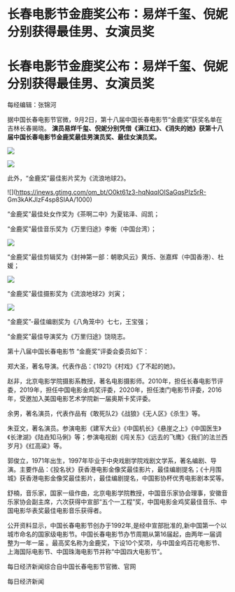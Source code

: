 # 长春电影节金鹿奖公布：易烊千玺、倪妮分别获得最佳男、女演员奖

# 长春电影节金鹿奖公布：易烊千玺、倪妮分别获得最佳男、女演员奖

每经编辑：张锦河

据中国长春电影节官微，9月2日，第十八届中国长春电影节“金鹿奖”获奖名单在吉林长春揭晓。
**演员易烊千玺、倪妮分别凭借《满江红》、《消失的她》获第十八届中国长春电影节金鹿奖最佳男演员奖、最佳女演员奖。**

![](https://inews.gtimg.com/om_bt/OSiXEkwcj10FIjq10D4TbGvQbChZAVBodEphhJq5_zAiAAA/1000)

![](https://inews.gtimg.com/om_bt/OlasdcEhcsz_83LF3N7_tdd-8gLd4F8105ubh0fYfp9Y8AA/1000)

此外，“金鹿奖”最佳影片奖为《流浪地球2》。

![](https://inews.gtimg.com/om_bt/O0kt61z3-hqNqqIOISaGqsPIz5rR-
Gm3kAKJlzF4sp8SIAA/1000)

“金鹿奖”最佳处女作奖为《茶啊二中》为夏铭泽、阎凯；

“金鹿奖”最佳音乐奖为《万里归途》李衡（中国台湾）；

![](https://inews.gtimg.com/om_bt/OGYMDjXOdkgM89uwgHo9OqiSP1OWYl2qIPMpfzdRBPm_4AA/1000)

“金鹿奖”最佳剪辑奖为《封神第一部：朝歌风云》黄烁、张嘉辉（中国香港）、杜媛；

![](https://inews.gtimg.com/om_bt/Ofci2gZTm9uTa3Z-PJyBKtFolixndXCRBR8f3dv_2ZJn4AA/1000)

“金鹿奖”最佳摄影奖为《流浪地球2》刘寅；

![](https://inews.gtimg.com/om_bt/O1QpPvZB8ywz8YZu8ZZRTePMRRdS0FkRgApebTbw_U7YEAA/1000)

“金鹿奖”-最佳编剧奖为《八角笼中》七七，王宝强；

“金鹿奖”最佳导演奖为《万里归途》饶晓志。

第十八届中国长春电影节 “金鹿奖”评委会委员如下：

郑大圣，著名导演。代表作品：《1921》《村戏》《了不起的她》。

赵非，北京电影学院摄影系教授，著名电影摄影师。2010年，担任长春电影节评委，2019年，担任中国电影金鸡奖评委，2020年，担任澳门电影节评委，2016年，受邀加入美国电影艺术学院新一届奥斯卡奖评委。

余男，著名演员，代表作品有《敢死队2》《战狼》《无人区》《杀生》等。

朱亚文，著名演员。参演电影《建军大业》《中国机长》《悬崖之上》《中国医生》《长津湖》《陆垚知马俐》等；参演电视剧《闯关东》《远去的飞鹰》《我们的法兰西岁月》《红高粱》等。

郭俊立，1971年出生，1997年毕业于中央戏剧学院戏剧文学系，著名编剧、导演。主要作品：《投名状》获香港电影金像奖最佳影片，最佳编剧提名；《十月围城》获香港电影金像奖最佳影片，最佳编剧提名，中国影协杯优秀电影剧本奖等。

舒楠，音乐家，国家一级作曲，北京电影学院教授，中国音乐家协会理事，安徽音乐家协会副主席，六次获得中宣部“五个一工程”奖，中国电影金鸡奖最佳音乐、中国电影华表奖最佳电影音乐获得者。

公开资料显示，中国长春电影节创办于1992年,是经中宣部批准的,新中国第一个以城市命名的国家级电影节。中国长春电影节办节周期从第16届起，由两年一届调整为一年一届
。最高奖名称为金鹿奖，下设10个奖项，与中国金鸡百花电影节、上海国际电影节、中国珠海电影节并称“中国四大电影节”。

每日经济新闻综合自中国长春电影节官微、官网

每日经济新闻

